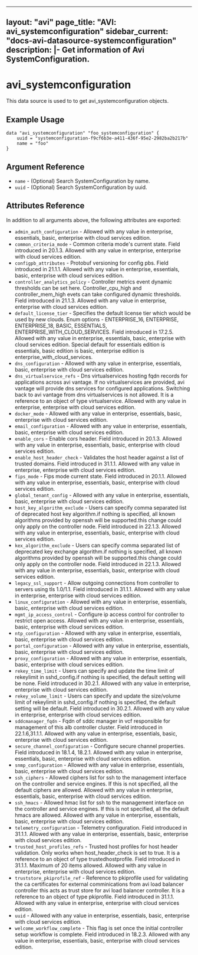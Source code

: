 <!--
    Copyright 2021 VMware, Inc.
    SPDX-License-Identifier: Mozilla Public License 2.0
-->
---
layout: "avi"
page_title: "AVI: avi_systemconfiguration"
sidebar_current: "docs-avi-datasource-systemconfiguration"
description: |-
  Get information of Avi SystemConfiguration.
---

# avi_systemconfiguration

This data source is used to to get avi_systemconfiguration objects.

## Example Usage

```hcl
data "avi_systemconfiguration" "foo_systemconfiguration" {
    uuid = "systemconfiguration-f9cf6b3e-a411-436f-95e2-2982ba2b217b"
    name = "foo"
}
```

## Argument Reference

* `name` - (Optional) Search SystemConfiguration by name.
* `uuid` - (Optional) Search SystemConfiguration by uuid.

## Attributes Reference

In addition to all arguments above, the following attributes are exported:

* `admin_auth_configuration` - Allowed with any value in enterprise, essentials, basic, enterprise with cloud services edition.
* `common_criteria_mode` - Common criteria mode's current state. Field introduced in 20.1.3. Allowed with any value in enterprise, enterprise with cloud services edition.
* `configpb_attributes` - Protobuf versioning for config pbs. Field introduced in 21.1.1. Allowed with any value in enterprise, essentials, basic, enterprise with cloud services edition.
* `controller_analytics_policy` - Controller metrics event dynamic thresholds can be set here. Controller_cpu_high and controller_mem_high evets can take configured dynamic thresholds. Field introduced in 21.1.3. Allowed with any value in enterprise, enterprise with cloud services edition.
* `default_license_tier` - Specifies the default license tier which would be used by new clouds. Enum options - ENTERPRISE_16, ENTERPRISE, ENTERPRISE_18, BASIC, ESSENTIALS, ENTERPRISE_WITH_CLOUD_SERVICES. Field introduced in 17.2.5. Allowed with any value in enterprise, essentials, basic, enterprise with cloud services edition. Special default for essentials edition is essentials, basic edition is basic, enterprise edition is enterprise_with_cloud_services.
* `dns_configuration` - Allowed with any value in enterprise, essentials, basic, enterprise with cloud services edition.
* `dns_virtualservice_refs` - Dns virtualservices hosting fqdn records for applications across avi vantage. If no virtualservices are provided, avi vantage will provide dns services for configured applications. Switching back to avi vantage from dns virtualservices is not allowed. It is a reference to an object of type virtualservice. Allowed with any value in enterprise, enterprise with cloud services edition.
* `docker_mode` - Allowed with any value in enterprise, essentials, basic, enterprise with cloud services edition.
* `email_configuration` - Allowed with any value in enterprise, essentials, basic, enterprise with cloud services edition.
* `enable_cors` - Enable cors header. Field introduced in 20.1.3. Allowed with any value in enterprise, essentials, basic, enterprise with cloud services edition.
* `enable_host_header_check` - Validates the host header against a list of trusted domains. Field introduced in 31.1.1. Allowed with any value in enterprise, enterprise with cloud services edition.
* `fips_mode` - Fips mode current state. Field introduced in 20.1.1. Allowed with any value in enterprise, essentials, basic, enterprise with cloud services edition.
* `global_tenant_config` - Allowed with any value in enterprise, essentials, basic, enterprise with cloud services edition.
* `host_key_algorithm_exclude` - Users can specify comma separated list of deprecated host key algorithm.if nothing is specified, all known algorithms provided by openssh will be supported.this change could only apply on the controller node. Field introduced in 22.1.3. Allowed with any value in enterprise, essentials, basic, enterprise with cloud services edition.
* `kex_algorithm_exclude` - Users can specify comma separated list of deprecated key exchange algorithm.if nothing is specified, all known algorithms provided by openssh will be supported.this change could only apply on the controller node. Field introduced in 22.1.3. Allowed with any value in enterprise, essentials, basic, enterprise with cloud services edition.
* `legacy_ssl_support` - Allow outgoing connections from controller to servers using tls 1.0/1.1. Field introduced in 31.1.1. Allowed with any value in enterprise, enterprise with cloud services edition.
* `linux_configuration` - Allowed with any value in enterprise, essentials, basic, enterprise with cloud services edition.
* `mgmt_ip_access_control` - Configure ip access control for controller to restrict open access. Allowed with any value in enterprise, essentials, basic, enterprise with cloud services edition.
* `ntp_configuration` - Allowed with any value in enterprise, essentials, basic, enterprise with cloud services edition.
* `portal_configuration` - Allowed with any value in enterprise, essentials, basic, enterprise with cloud services edition.
* `proxy_configuration` - Allowed with any value in enterprise, essentials, basic, enterprise with cloud services edition.
* `rekey_time_limit` - Users can specify and update the time limit of rekeylimit in sshd_config.if nothing is specified, the default setting will be none. Field introduced in 30.2.1. Allowed with any value in enterprise, enterprise with cloud services edition.
* `rekey_volume_limit` - Users can specify and update the size/volume limit of rekeylimit in sshd_config.if nothing is specified, the default setting will be default. Field introduced in 30.2.1. Allowed with any value in enterprise, enterprise with cloud services edition.
* `sddcmanager_fqdn` - Fqdn of sddc manager in vcf responsible for management of this alb controller cluster. Field introduced in 22.1.6,31.1.1. Allowed with any value in enterprise, essentials, basic, enterprise with cloud services edition.
* `secure_channel_configuration` - Configure secure channel properties. Field introduced in 18.1.4, 18.2.1. Allowed with any value in enterprise, essentials, basic, enterprise with cloud services edition.
* `snmp_configuration` - Allowed with any value in enterprise, essentials, basic, enterprise with cloud services edition.
* `ssh_ciphers` - Allowed ciphers list for ssh to the management interface on the controller and service engines. If this is not specified, all the default ciphers are allowed. Allowed with any value in enterprise, essentials, basic, enterprise with cloud services edition.
* `ssh_hmacs` - Allowed hmac list for ssh to the management interface on the controller and service engines. If this is not specified, all the default hmacs are allowed. Allowed with any value in enterprise, essentials, basic, enterprise with cloud services edition.
* `telemetry_configuration` - Telemetry configuration. Field introduced in 31.1.1. Allowed with any value in enterprise, essentials, basic, enterprise with cloud services edition.
* `trusted_host_profiles_refs` - Trusted host profiles for host header validation. Only works when host_header_check is set to true. It is a reference to an object of type trustedhostprofile. Field introduced in 31.1.1. Maximum of 20 items allowed. Allowed with any value in enterprise, enterprise with cloud services edition.
* `truststore_pkiprofile_ref` - Reference to pkiprofile used for validating the ca certificates for external comminications from avi load balancer controller  this acts as trust store for avi load balancer controller. It is a reference to an object of type pkiprofile. Field introduced in 31.1.1. Allowed with any value in enterprise, enterprise with cloud services edition.
* `uuid` - Allowed with any value in enterprise, essentials, basic, enterprise with cloud services edition.
* `welcome_workflow_complete` - This flag is set once the initial controller setup workflow is complete. Field introduced in 18.2.3. Allowed with any value in enterprise, essentials, basic, enterprise with cloud services edition.


